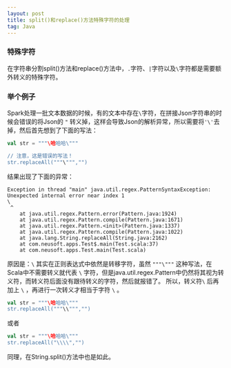 ```yaml
---
layout: post
title: split()和replace()方法特殊字符的处理
tag: Java
---
```


### 特殊字符
在字符串分割split()方法和replace()方法中，`.`字符、`|`字符以及`\`字符都是需要额外转义的特殊字符。

### 举个例子
Spark处理一批文本数据的时候，有的文本中存在`\`字符，在拼接Json字符串的时候会错误的将Json的 `"` 转义掉，这样会导致Json的解析异常，所以需要将`'\'`去掉，然后首先想到了下面的写法：

```scala
val str = """\哈哈哈\"""

// 注意，这是错误的写法！
str.replaceAll("""\""","")
```
结果出现了下面的异常：

```
Exception in thread "main" java.util.regex.PatternSyntaxException: Unexpected internal error near index 1
\
 ^
	at java.util.regex.Pattern.error(Pattern.java:1924)
	at java.util.regex.Pattern.compile(Pattern.java:1671)
	at java.util.regex.Pattern.<init>(Pattern.java:1337)
	at java.util.regex.Pattern.compile(Pattern.java:1022)
	at java.lang.String.replaceAll(String.java:2162)
	at com.neusoft.apps.Test$.main(Test.scala:37)
	at com.neusoft.apps.Test.main(Test.scala)
```

原因是：`\` 其实在正则表达式中依然是转移字符，虽然 `"""\"""` 这种写法，在Scala中不需要转义就代表 `\` 字符，但是java.util.regex.Pattern中仍然将其视为转义符，而转义符后面没有跟待转义的字符，然后就报错了。
所以，转义符`\` 后再加上 `\` ，再进行一次转义才相当于字符 `\` 。

```scala
val str = """\哈哈哈\"""
str.replaceAll("""\\""","")
```
或者

```scala
val str = """\哈哈哈\"""
str.replaceAll("\\\\","")
```
同理，在String.split()方法中也是如此。
